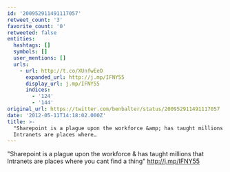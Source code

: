 ```yaml
---
id: '200952911491117057'
retweet_count: '3'
favorite_count: '0'
retweeted: false
entities:
  hashtags: []
  symbols: []
  user_mentions: []
  urls:
    - url: http://t.co/XUnfwEeO
      expanded_url: http://j.mp/IFNY55
      display_url: j.mp/IFNY55
      indices:
        - '124'
        - '144'
original_url: https://twitter.com/benbalter/status/200952911491117057
date: '2012-05-11T14:18:02.000Z'
title: >-
  "Sharepoint is a plague upon the workforce &amp; has taught millions that
  Intranets are places where…
---
```


"Sharepoint is a plague upon the workforce &amp; has taught millions that Intranets are places where you cant find a thing" http://j.mp/IFNY55